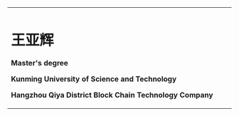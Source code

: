 <table border="0">
  <tr>
    <td width="75%" width="100%">
      <h1>王亚辉</h1>
      <p><b>Master's degree</b></p>
      <p><b>Kunming University of Science and Technology</b></p>
      <p><b>Hangzhou Qiya District Block Chain Technology Company</b></p>
    </td>
  </tr>
</table>
